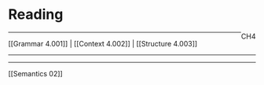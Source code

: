 # Reading
<span style="float: right">CH4</span>
<hr>
[[Grammar 4.001]]  |  [[Context 4.002]]  |  [[Structure 4.003]]
<hr>

<hr>
[[Semantics 02]]


